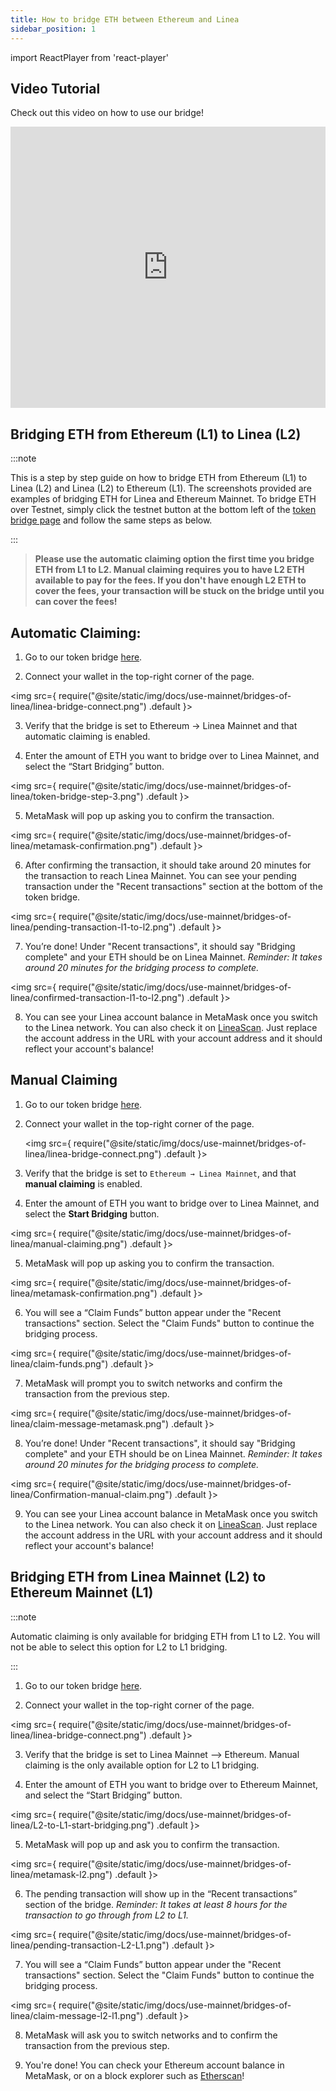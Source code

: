 ```yaml
---
title: How to bridge ETH between Ethereum and Linea
sidebar_position: 1
---
```


import ReactPlayer from 'react-player'

## Video Tutorial 

Check out this video on how to use our bridge!

<iframe
  width="100%"
  height="450"
  src="https://www.youtube.com/embed/V4DflPkxqE8"
  frameborder="0"
></iframe>


## Bridging ETH from Ethereum (L1) to Linea (L2)

:::note

This is a step by step guide on how to bridge ETH from Ethereum (L1) to Linea (L2) and Linea (L2) to Ethereum (L1). The screenshots provided are examples of bridging ETH for Linea and Ethereum Mainnet. To bridge ETH over Testnet, simply click the testnet button at the bottom left of the [token bridge page](https://bridge.linea.build/) and follow the same steps as below.

:::

> **Please use the automatic claiming option the first time you bridge ETH from L1 to L2. Manual claiming requires you to have L2 ETH available to pay for the fees. If you don't have enough L2 ETH to cover the fees, your transaction will be stuck on the bridge until you can cover the fees!**

## Automatic Claiming:

1. Go to our token bridge [here](https://bridge.linea.build/).

2. Connect your wallet in the top-right corner of the page.

<img
  src={
    require("@site/static/img/docs/use-mainnet/bridges-of-linea/linea-bridge-connect.png")
      .default
  }></img>

3. Verify that the bridge is set to Ethereum → Linea Mainnet and that automatic claiming is enabled.

4. Enter the amount of ETH you want to bridge over to Linea Mainnet, and select the “Start Bridging” button.

<img
  src={
    require("@site/static/img/docs/use-mainnet/bridges-of-linea/token-bridge-step-3.png")
      .default
  }></img>

5. MetaMask will pop up asking you to confirm the transaction.

<img
  src={
    require("@site/static/img/docs/use-mainnet/bridges-of-linea/metamask-confirmation.png")
      .default
  }></img>

6. After confirming the transaction, it should take around 20 minutes for the transaction to reach Linea Mainnet. You can see your pending transaction under the "Recent transactions" section at the bottom of the token bridge.

<img
  src={
    require("@site/static/img/docs/use-mainnet/bridges-of-linea/pending-transaction-l1-to-l2.png")
      .default
  }></img>

7. You’re done! Under "Recent transactions", it should say "Bridging complete" and your ETH should be on Linea Mainnet. _Reminder: It takes around 20 minutes for the bridging process to complete._

<img
  src={
    require("@site/static/img/docs/use-mainnet/bridges-of-linea/confirmed-transaction-l1-to-l2.png")
      .default
  }></img>

8. You can see your Linea account balance in MetaMask once you switch to the Linea network. You can also check it on [LineaScan](https://lineascan.build/address/0x331FB12C080F5b34F0E8812D44114D17398A016d). Just replace the account address in the URL with your account address and it should reflect your account's balance!

## Manual Claiming

1. Go to our token bridge [here](https://bridge.linea.build/).

2. Connect your wallet in the top-right corner of the page.

   <img
     src={
       require("@site/static/img/docs/use-mainnet/bridges-of-linea/linea-bridge-connect.png")
         .default
     }></img>

3. Verify that the bridge is set to `Ethereum → Linea Mainnet`, and that **manual claiming** is enabled.

4. Enter the amount of ETH you want to bridge over to Linea Mainnet, and select the **Start Bridging** button.

<img
  src={
    require("@site/static/img/docs/use-mainnet/bridges-of-linea/manual-claiming.png")
      .default
  }></img>

5. MetaMask will pop up asking you to confirm the transaction.

<img
  src={
    require("@site/static/img/docs/use-mainnet/bridges-of-linea/metamask-confirmation.png")
      .default
  }></img>

6. You will see a “Claim Funds” button appear under the "Recent transactions" section. Select the "Claim Funds" button to continue the bridging process.

<img
  src={
    require("@site/static/img/docs/use-mainnet/bridges-of-linea/claim-funds.png")
      .default
  }></img>

7. MetaMask will prompt you to switch networks and confirm the transaction from the previous step.

<img
  src={
    require("@site/static/img/docs/use-mainnet/bridges-of-linea/claim-message-metamask.png")
      .default
  }></img>

8. You’re done! Under "Recent transactions", it should say "Bridging complete" and your ETH should be on Linea Mainnet. _Reminder: It takes around 20 minutes for the bridging process to complete._

<img
  src={
    require("@site/static/img/docs/use-mainnet/bridges-of-linea/Confirmation-manual-claim.png")
      .default
  }></img>


9. You can see your Linea account balance in MetaMask once you switch to the Linea network. You can also check it on [LineaScan](https://lineascan.build/address/0x331FB12C080F5b34F0E8812D44114D17398A016d). Just replace the account address in the URL with your account address and it should reflect your account's balance!

## Bridging ETH from Linea Mainnet (L2) to Ethereum Mainnet (L1)

:::note

Automatic claiming is only available for bridging ETH from L1 to L2. You will not be able to select this option for L2 to L1 bridging.

:::

1. Go to our token bridge [here](https://bridge.linea.build/).

2. Connect your wallet in the top-right corner of the page.

<img
  src={
    require("@site/static/img/docs/use-mainnet/bridges-of-linea/linea-bridge-connect.png")
      .default
  }></img>

3. Verify that the bridge is set to Linea Mainnet --> Ethereum. Manual claiming is the only available option for L2 to L1 bridging.

4. Enter the amount of ETH you want to bridge over to Ethereum Mainnet, and select the “Start Bridging” button.

<img
  src={
    require("@site/static/img/docs/use-mainnet/bridges-of-linea/L2-to-L1-start-bridging.png")
      .default
  }></img>

5. MetaMask will pop up and ask you to confirm the transaction.

<img
  src={
    require("@site/static/img/docs/use-mainnet/bridges-of-linea/metamask-l2.png")
      .default
  }></img>

6. The pending transaction will show up in the “Recent transactions” section of the bridge. _Reminder: It takes at least 8 hours for the transaction to go through from L2 to L1._

<img
  src={
    require("@site/static/img/docs/use-mainnet/bridges-of-linea/pending-transaction-L2-L1.png")
      .default
  }></img>

7. You will see a “Claim Funds” button appear under the "Recent transactions" section. Select the "Claim Funds" button to continue the bridging process.

<img
  src={
    require("@site/static/img/docs/use-mainnet/bridges-of-linea/claim-message-l2-l1.png")
      .default
  }></img>

8. MetaMask will ask you to switch networks and to confirm the transaction from the previous step.

9. You're done! You can check your Ethereum account balance in MetaMask, or on a block explorer such as [Etherscan](https://etherscan.io/)!

